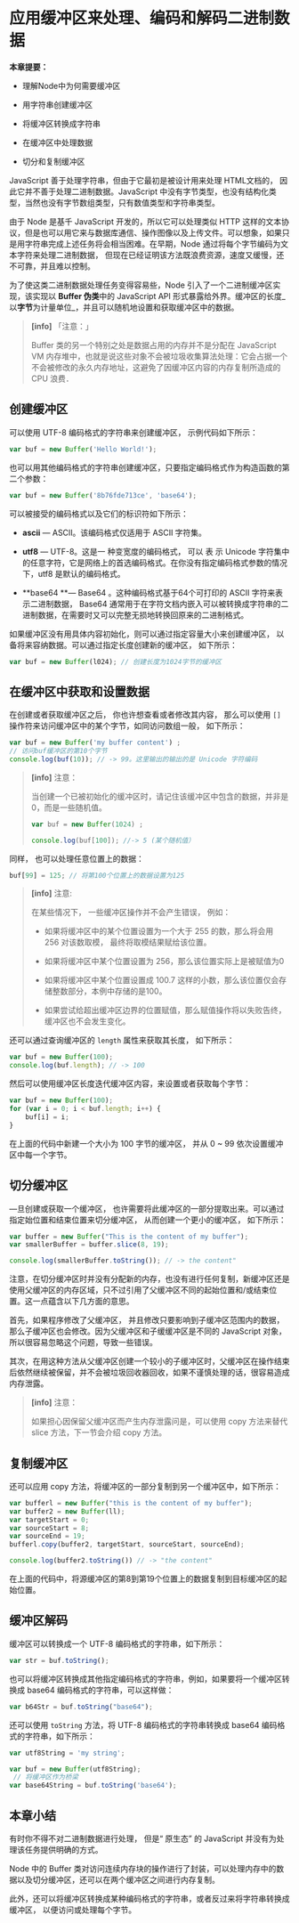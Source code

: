 # 应用缓冲区来处理、编码和解码二进制数据

**本章提要：**

* 理解Node中为何需要缓冲区

* 用字符串创建缓冲区

* 将缓冲区转换成字符串

* 在缓冲区中处理数据

* 切分和复制缓冲区

JavaScript 善于处理字符串，但由于它最初是被设计用来处理 HTML文档的， 因此它并不善于处理二进制数据。JavaScript 中没有字节类型，也没有结构化类型，当然也没有字节数组类型，只有数值类型和字符串类型。

由于 Node 是基千 JavaScript 开发的，所以它可以处理类似 HTTP 这样的文本协议，但是也可以用它来与数据库通信、操作图像以及上传文件。可以想象，如果只是用字符串完成上述任务将会相当困难。在早期，Node 通过将每个字节编码为文本字符来处理二进制数据， 但现在已经证明该方法既浪费资源，速度又缓慢，还不可靠，并且难以控制。

为了使这类二进制数据处理任务变得容易些，Node 引入了一个二进制缓冲区实现，该实现以 **Buffer 伪类**中的 JavaScript API 形式暴露给外界。缓冲区的长度_以**字节**为计量单位_，并且可以随机地设置和获取缓冲区中的数据。

> **\[info\]** 「注意：」
>
> Buffer 类的另一个特别之处是数据占用的内存并不是分配在 JavaScript VM 内存堆中，也就是说这些对象不会被垃圾收集算法处理：它会占据一个不会被修改的永久内存地址，这避免了因缓冲区内容的内存复制所造成的 CPU 浪费．

## 创建缓冲区

可以使用 UTF-8 编码格式的字符串来创建缓冲区， 示例代码如下所示：

```js
var buf = new Buffer('Hello World!');
```

也可以用其他编码格式的字符串创建缓冲区，只要指定编码格式作为构造函数的第二个参数：

```js
var buf = new Buffer('8b76fde713ce', 'base64');
```

可以被接受的编码格式以及它们的标识符如下所示：

* **ascii** — ASCII。该编码格式仅适用于 ASCII 字符集。

* **utf8** — UTF-8。这是一 种变宽度的编码格式， 可以 表 示 Unicode 字符集中的任意字符，它是网络上的首选编码格式。在你没有指定编码格式参数的情况下，utf8 是默认的编码格式。

* **base64 **— Base64 。这种编码格式基于64个可打印的 ASCII 字符来表示二进制数据， Base64 通常用于在字符文档内嵌入可以被转换成字符串的二进制数据，在需要时又可以完整无损地转换回原来的二进制格式。

如果缓冲区没有用具体内容初始化，则可以通过指定容量大小来创建缓冲区， 以备将来容纳数据。可以通过指定长度创建新的缓冲区， 如下所示：

```js
var buf = new Buffer(l024); // 创建长度为1024字节的缓冲区
```

## 在缓冲区中获取和设置数据

在创建或者获取缓冲区之后， 你也许想查看或者修改其内容， 那么可以使用 `[]` 操作符来访问缓冲区中的某个字节，如同访问数组一般， 如下所示：

```js
var buf = new Buffer('my buffer content') ;
// 访问buf缓冲区的第10个字节
console.log(buf(10)); // -> 99。这里输出的输出的是 Unicode 字符编码
```

> **\[info\]** 注意：
>
> 当创建一个已被初始化的缓冲区时，请记住该缓冲区中包含的数据，并非是 0，而是一些随机值。
>
> ```js
> var buf = new Buffer(1024) ;
>
> console.log(buf[100]); //-> 5 (某个随机值）
> ```

同样， 也可以处理任意位置上的数据：

```js
buf[99] = 125; // 将第100个位置上的数据设置为125
```

> **\[info\]** 注意:
>
> 在某些情况下， 一些缓冲区操作并不会产生错误， 例如：
>
> * 如果将缓冲区中的某个位置设置为一个大于 255 的数，那么将会用 256 对该数取模， 最终将取模结果赋给该位置。
>
> * 如果将缓冲区中某个位置设置为 256，那么该位置实际上是被赋值为0
>
> * 如果将缓冲区中某个位置设置成 100.7 这样的小数，那么该位置仅会存储整数部分，本例中存储的是100。
>
> * 如果尝试给超出缓冲区边界的位置赋值，那么赋值操作将以失败告终，缓冲区也不会发生变化。

还可以通过查询缓冲区的 `length` 属性来获取其长度， 如下所示：

```js
var buf = new Buffer(100);
console.log(buf.length); // -> 100
```

然后可以使用缓冲区长度迭代缓冲区内容，来设置或者获取每个字节：

```js
var buf = new Buffer(100);
for (var i = 0; i < buf.length; i++) {
    buf[i] = i;
}
```

在上面的代码中新建一个大小为 100 字节的缓冲区， 并从 0 ~ 99 依次设置缓冲区中每一个字节。

## 切分缓冲区

—旦创建或获取一个缓冲区， 也许需要将此缓冲区的一部分提取出来。可以通过指定始位置和结束位置来切分缓冲区， 从而创建一个更小的缓冲区， 如下所示：

```js
var buffer = new Buffer("This is the content of my buffer");
var smallerBuffer = buffer.slice(8, 19);
console.log(smallerBuffer.toString()); // -> the content"
```

注意，在切分缓冲区时并没有分配新的内存，也没有进行任何复制，新缓冲区还是使用父缓冲区的内存区域，只不过引用了父缓冲区不同的起始位置和/或结束位置。这一点蕴含以下几方面的意思。  


首先，如果程序修改了父缓冲区， 并且修改只要影响到子缓冲区范围内的数据，那么子缓冲区也会修改。因为父缓冲区和子缓缓冲区是不同的 JavaScript 对象，所以很容易忽略这个问题，导致一些错误。

其次，在用这种方法从父缓冲区创建一个较小的子缓冲区时，父缓冲区在操作结束后依然继续被保留，并不会被垃圾回收器回收，如果不谨慎处理的话，很容易造成内存泄露。

> **\[info\]** 注意：
>
> 如果担心因保留父缓冲区而产生内存泄露问是，可以使用 copy 方法来替代 slice 方法，下一节会介绍 copy 方法。

## 复制缓冲区

还可以应用 copy 方法，将缓冲区的一部分复制到另一个缓冲区中，如下所示：

```js
var bufferl = new Buffer("this is the content of my buffer");
var buffer2 = new Buffer(ll);
var targetStart = 0;
var sourceStart = 8;
var sourceEnd = 19;
bufferl.copy(buffer2, targetStart, sourceStart, sourceEnd);
console.log(buffer2.toString()) // -> "the content"

```

在上面的代码中，将源缓冲区的第8到第19个位置上的数据复制到目标缓冲区的起始位置。

## 缓冲区解码

缓冲区可以转换成一个 UTF-8 编码格式的字符串，如下所示：

```js
var str = buf.toString();
```

也可以将缓冲区转换成其他指定编码格式的字符串，例如，如果要将一个缓冲区转换成 base64 编码格式的字符串，可以这样做：

```js
var b64Str = buf.toString("base64");
```

还可以使用 `toString` 方法，将 UTF-8 编码格式的字符串转换成 base64 编码格式的字符串，如下所示：

```js
var utf8String = 'my string';
var buf = new Buffer(utf8String); // 将缓冲区作为桥梁
var base64String = buf.toString('base64');
```

## 本章小结

有时你不得不对二进制数据进行处理， 但是“ 原生态” 的 JavaScript 并没有为处理该任务提供明确的方式。

Node 中的 Buffer 类对访问连续内存块的操作进行了封装，可以处理内存中的数据以及切分缓冲区，还可以在两个缓冲区之间进行内存复制。

此外，还可以将缓冲区转换成某种编码格式的字符串，或者反过来将字符串转换成缓冲区， 以便访问或处理每个字节。



